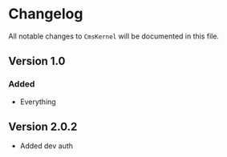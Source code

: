# Changelog

All notable changes to `CmsKernel` will be documented in this file.

## Version 1.0

### Added
- Everything

## Version 2.0.2
- Added dev auth
